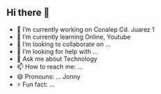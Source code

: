 ## Hi there 👋

- 🔭 I’m currently working on Conalep Cd. Juarez 1
- 🌱 I’m currently learning Online, Youtube
- 👯 I’m looking to collaborate on ...
- 🤔 I’m looking for help with ...
- 💬 Ask me about Technology
- 📫 How to reach me: ...
- 😄 Pronouns: ... Jonny
- ⚡ Fun fact: ...

